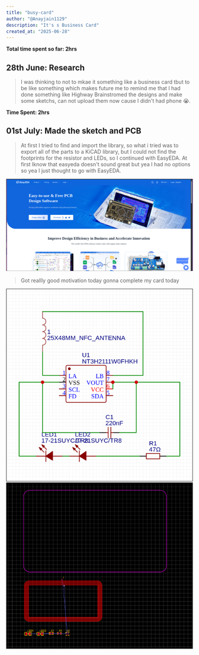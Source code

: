 ```yaml
---
title: "busy-card"
author: "@Anayjain1129"
description: "It's s Business Card"
created_at: "2025-06-28"
---
```


**Total time spent so far: 2hrs**

## 28th June: Research
> I was thinking to not to mkae it something like a business card tbut to be like something which makes future me to remind me that I had done something like Highway
> Brainstromed the designs and make some sketchs, can not upload them now cause I didn't had phone 😭.

**Time Spent: 2hrs**

## 01st July: Made the sketch and PCB 
>At first I tried to find and import the library, so what i tried was to export all of the parts to a KiCAD library, but I could not find the footprints for the resistor and LEDs, so I continued with EasyEDA.
>At first Iknow that easyeda doesn't sound great but yea I had no options so yea I just thought to go with EasyEDA.

![](/images/easyeda.png)

>Got reallly good motivation today gonna complete my card today

![](/images/sch_1.png)
![](/images/1.png)
